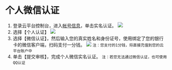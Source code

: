 # 个人微信认证

1. 登录云平台控制台，进入[帐号信息](http://console.tce.fsphere.cn/developer)，单击实名认证。
![](https://mc.qcloudimg.com/static/img/38dfac01f9137c23fc9ba313b1511046/image.png)
2. 选择【个人认证】
![](https://mc.qcloudimg.com/static/img/4c4426a2cff4c901158e8282f0ac69a4/image.png)
3. 选择【微信认证】，然后输入您的真实姓名和身份证号，使用绑定了您的银行卡的微信客户端，扫码支付一分钱。
![](https://mc.qcloudimg.com/static/img/0157819fddb4d62a5679f93ebaf01bdc/image.png)
`注：您支付的1分钱，将直接充值到您的云平台账户中`
4. 单击【提交审核】，完成个人微信实名认证。
`注：若您无法通过微信认证，也可使用QQ认证`
